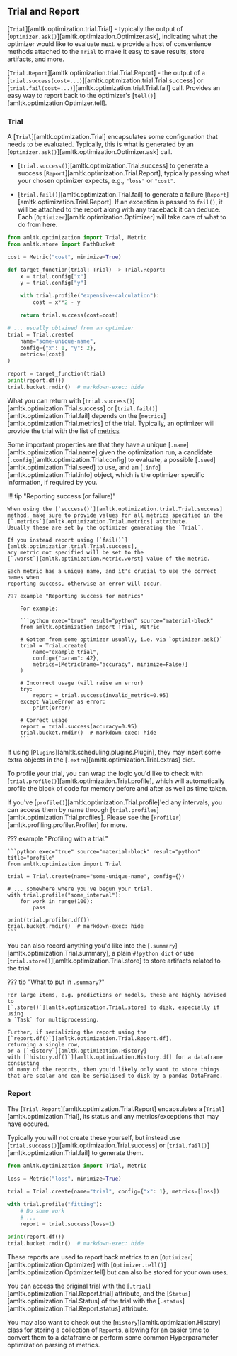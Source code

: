 ## Trial and Report

[`Trial`][amltk.optimization.trial.Trial] - typically the output of
[`Optimizer.ask()`][amltk.optimization.Optimizer.ask], indicating
what the optimizer would like to evaluate next. 
e provide a host of convenience methods attached to the `Trial` to make it easy to
save results, store artifacts, and more.

[`Trial.Report`][amltk.optimization.trial.Trial.Report] - 
the output of a [`trial.success(cost=...)`][amltk.optimization.trial.Trial.success] or
[`trial.fail(cost=...)`][amltk.optimization.trial.Trial.fail] call.
Provides an easy way to report back to the optimizer's
[`tell()`][amltk.optimization.Optimizer.tell].



### Trial
A [`Trial`][amltk.optimization.Trial] encapsulates some configuration
that needs to be evaluated. Typically, this is what is generated by an
[`Optimizer.ask()`][amltk.optimization.Optimizer.ask] call.

- [`trial.success()`][amltk.optimization.Trial.success] to generate a
success [`Report`][amltk.optimization.Trial.Report], typically
passing what your chosen optimizer expects, e.g., `"loss"` or `"cost"`.

- [`trial.fail()`][amltk.optimization.Trial.fail] to generate a
failure [`Report`][amltk.optimization.Trial.Report].
If an exception is passed to `fail()`, it will be attached to the report along with any traceback it can deduce.
Each [`Optimizer`][amltk.optimization.Optimizer] will take care of what to do from here.

```python exec="true" source="material-block" result="python"
from amltk.optimization import Trial, Metric
from amltk.store import PathBucket

cost = Metric("cost", minimize=True)

def target_function(trial: Trial) -> Trial.Report:
    x = trial.config["x"]
    y = trial.config["y"]

    with trial.profile("expensive-calculation"):
        cost = x**2 - y

    return trial.success(cost=cost)

# ... usually obtained from an optimizer
trial = Trial.create(
    name="some-unique-name",
    config={"x": 1, "y": 2},
    metrics=[cost]
)

report = target_function(trial)
print(report.df())
trial.bucket.rmdir()  # markdown-exec: hide
```


What you can return with [`trial.success()`][amltk.optimization.Trial.success]
or [`trial.fail()`][amltk.optimization.Trial.fail] depends on the
[`metrics`][amltk.optimization.Trial.metrics] of the trial. Typically,
an optimizer will provide the trial with the list of [metrics](../optimization/metrics.md)

Some important properties are that they have a unique
[`.name`][amltk.optimization.Trial.name] given the optimization run,
a candidate [`.config`][amltk.optimization.Trial.config] to evaluate,
a possible [`.seed`][amltk.optimization.Trial.seed] to use,
and an [`.info`][amltk.optimization.Trial.info] object, which is the optimizer
specific information, if required by you.

!!! tip "Reporting success (or failure)"

    When using the [`success()`][amltk.optimization.trial.Trial.success]
    method, make sure to provide values for all metrics specified in the
    [`.metrics`][amltk.optimization.Trial.metrics] attribute.
    Usually these are set by the optimizer generating the `Trial`.

    If you instead report using [`fail()`][amltk.optimization.trial.Trial.success],
    any metric not specified will be set to the
    [`.worst`][amltk.optimization.Metric.worst] value of the metric.

    Each metric has a unique name, and it's crucial to use the correct names when
    reporting success, otherwise an error will occur.

    ??? example "Reporting success for metrics"

        For example:

        ```python exec="true" result="python" source="material-block"
        from amltk.optimization import Trial, Metric

        # Gotten from some optimizer usually, i.e. via `optimizer.ask()`
        trial = Trial.create(
            name="example_trial",
            config={"param": 42},
            metrics=[Metric(name="accuracy", minimize=False)]
        )

        # Incorrect usage (will raise an error)
        try:
            report = trial.success(invalid_metric=0.95)
        except ValueError as error:
            print(error)

        # Correct usage
        report = trial.success(accuracy=0.95)
        trial.bucket.rmdir()  # markdown-exec: hide
        ```

If using [`Plugins`][amltk.scheduling.plugins.Plugin], they may insert
some extra objects in the [`.extra`][amltk.optimization.Trial.extras] dict.

To profile your trial, you can wrap the logic you'd like to check with
[`trial.profile()`][amltk.optimization.Trial.profile], which will automatically
profile the block of code for memory before and after as well as time taken.

If you've [`profile()`][amltk.optimization.Trial.profile]'ed any intervals,
you can access them by name through
[`trial.profiles`][amltk.optimization.Trial.profiles].
Please see the [`Profiler`][amltk.profiling.profiler.Profiler]
for more.

??? example "Profiling with a trial."

    ```python exec="true" source="material-block" result="python" title="profile"
    from amltk.optimization import Trial

    trial = Trial.create(name="some-unique-name", config={})

    # ... somewhere where you've begun your trial.
    with trial.profile("some_interval"):
        for work in range(100):
            pass

    print(trial.profiler.df())
    trial.bucket.rmdir()  # markdown-exec: hide
    ```

You can also record anything you'd like into the
[`.summary`][amltk.optimization.Trial.summary], a plain `#!python dict`
or use [`trial.store()`][amltk.optimization.Trial.store] to store artifacts
related to the trial.

??? tip "What to put in `.summary`?"

    For large items, e.g. predictions or models, these are highly advised to
    [`.store()`][amltk.optimization.Trial.store] to disk, especially if using
    a `Task` for multiprocessing.

    Further, if serializing the report using the
    [`report.df()`][amltk.optimization.Trial.Report.df],
    returning a single row,
    or a [`History`][amltk.optimization.History]
    with [`history.df()`][amltk.optimization.History.df] for a dataframe consisting
    of many of the reports, then you'd likely only want to store things
    that are scalar and can be serialised to disk by a pandas DataFrame.


### Report
The [`Trial.Report`][amltk.optimization.Trial.Report] encapsulates
a [`Trial`][amltk.optimization.Trial], its status and any metrics/exceptions
that may have occured.

Typically you will not create these yourself, but instead use
[`trial.success()`][amltk.optimization.Trial.success] or
[`trial.fail()`][amltk.optimization.Trial.fail] to generate them.

```python exec="true" source="material-block" result="python"
from amltk.optimization import Trial, Metric

loss = Metric("loss", minimize=True)

trial = Trial.create(name="trial", config={"x": 1}, metrics=[loss])

with trial.profile("fitting"):
    # Do some work
    # ...
    report = trial.success(loss=1)

print(report.df())
trial.bucket.rmdir()  # markdown-exec: hide
```

These reports are used to report back metrics to an
[`Optimizer`][amltk.optimization.Optimizer]
with [`Optimizer.tell()`][amltk.optimization.Optimizer.tell] but can also be
stored for your own uses.

You can access the original trial with the
[`.trial`][amltk.optimization.Trial.Report.trial] attribute, and the
[`Status`][amltk.optimization.Trial.Status] of the trial with the
[`.status`][amltk.optimization.Trial.Report.status] attribute.

You may also want to check out the [`History`][amltk.optimization.History] class
for storing a collection of `Report`s, allowing for an easier time to convert
them to a dataframe or perform some common Hyperparameter optimization parsing
of metrics.
